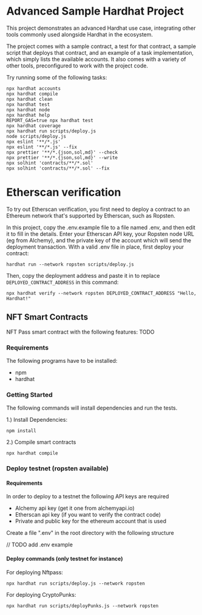 # Advanced Sample Hardhat Project

This project demonstrates an advanced Hardhat use case, integrating other tools commonly used alongside Hardhat in the ecosystem.

The project comes with a sample contract, a test for that contract, a sample script that deploys that contract, and an example of a task implementation, which simply lists the available accounts. It also comes with a variety of other tools, preconfigured to work with the project code.

Try running some of the following tasks:

```shell
npx hardhat accounts
npx hardhat compile
npx hardhat clean
npx hardhat test
npx hardhat node
npx hardhat help
REPORT_GAS=true npx hardhat test
npx hardhat coverage
npx hardhat run scripts/deploy.js
node scripts/deploy.js
npx eslint '**/*.js'
npx eslint '**/*.js' --fix
npx prettier '**/*.{json,sol,md}' --check
npx prettier '**/*.{json,sol,md}' --write
npx solhint 'contracts/**/*.sol'
npx solhint 'contracts/**/*.sol' --fix
```

# Etherscan verification

To try out Etherscan verification, you first need to deploy a contract to an Ethereum network that's supported by Etherscan, such as Ropsten.

In this project, copy the .env.example file to a file named .env, and then edit it to fill in the details. Enter your Etherscan API key, your Ropsten node URL (eg from Alchemy), and the private key of the account which will send the deployment transaction. With a valid .env file in place, first deploy your contract:

```shell
hardhat run --network ropsten scripts/deploy.js
```

Then, copy the deployment address and paste it in to replace `DEPLOYED_CONTRACT_ADDRESS` in this command:

```shell
npx hardhat verify --network ropsten DEPLOYED_CONTRACT_ADDRESS "Hello, Hardhat!"
```

## NFT Smart Contracts

NFT Pass smart contract with the following features:
TODO

### Requirements

The following programs have to be installed:

- npm
- hardhat 

### Getting Started

The following commands will install dependencies and run the tests.

1.) Install Dependencies:

```
npm install 
```

2.) Compile smart contracts

```
npx hardhat compile
```

### Deploy testnet (ropsten available)

#### Requirements

In order to deploy to a testnet the following API keys are required

- Alchemy api key (get it one from alchemyapi.io)
- Etherscan api key (if you want to verify the contract code)
- Private and public key for the ethereum account that is used

Create a file ".env" in the root directory with the following structure

// TODO add .env example
#### Deploy commands (only testnet for instance)

For deploying Nftpass:

```
npx hardhat run scripts/deploy.js --network ropsten
```

For deploying CryptoPunks:

```
npx hardhat run scripts/deployPunks.js --network ropsten
```
